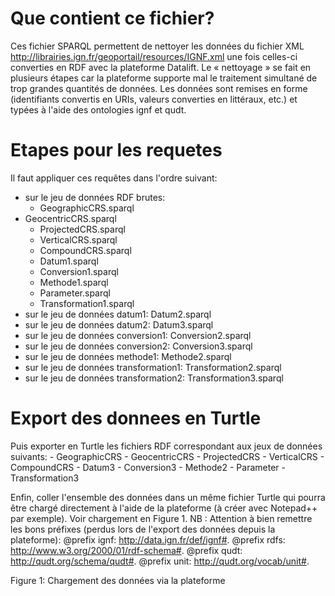 Que contient ce fichier?
========
Ces fichier SPARQL permettent de nettoyer les données du fichier XML http://librairies.ign.fr/geoportail/resources/IGNF.xml une fois celles-ci converties en RDF avec la plateforme Datalift. Le « nettoyage » se fait en plusieurs étapes car la plateforme supporte mal le traitement simultané de trop grandes quantités de données.
Les données sont remises en forme (identifiants convertis en URIs, valeurs converties en littéraux, etc.) et typées à l'aide des ontologies ignf et qudt.

Etapes pour les requetes
=========
Il faut appliquer ces requêtes dans l'ordre suivant:
- sur le jeu de données RDF brutes:
	- GeographicCRS.sparql
- GeocentricCRS.sparql
	- ProjectedCRS.sparql
	- VerticalCRS.sparql
	- CompoundCRS.sparql
	- Datum1.sparql
	- Conversion1.sparql
	- Methode1.sparql
	- Parameter.sparql
	- Transformation1.sparql
- sur le jeu de données datum1: Datum2.sparql
- sur le jeu de données datum2: Datum3.sparql
- sur le jeu de données conversion1: Conversion2.sparql
- sur le jeu de données conversion2: Conversion3.sparql
- sur le jeu de données methode1: Methode2.sparql
- sur le jeu de données transformation1: Transformation2.sparql
- sur le jeu de données transformation2: Transformation3.sparql

Export des donnees en Turtle
==========
Puis exporter en Turtle les fichiers RDF correspondant aux jeux de données suivants:
	- GeographicCRS
	- GeocentricCRS
	- ProjectedCRS
	- VerticalCRS
	- CompoundCRS
	- Datum3
	- Conversion3
	- Methode2
	- Parameter
	- Transformation3
	
Enfin, coller l'ensemble des données dans un même fichier Turtle qui pourra être chargé directement à l'aide de la plateforme (à créer avec Notepad++ par exemple). Voir chargement en Figure 1.
NB : Attention à bien remettre les bons préfixes (perdus lors de l'export des données depuis la plateforme):
	@prefix ignf: <http://data.ign.fr/def/ignf#>.
	@prefix rdfs: <http://www.w3.org/2000/01/rdf-schema#>.
	@prefix qudt: <http://qudt.org/schema/qudt#>.
	@prefix unit: <http://qudt.org/vocab/unit#>.
 
Figure 1: Chargement des données via la plateforme
